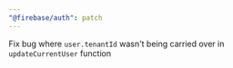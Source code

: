 ```yaml
---
"@firebase/auth": patch
---
```


Fix bug where `user.tenantId` wasn't being carried over in `updateCurrentUser` function
